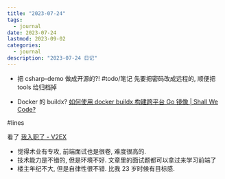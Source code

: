 ```yaml
---
title: "2023-07-24"
tags:
  - journal
date: 2023-07-24
lastmod: 2023-09-02
categories:
  - journal
description: "2023-07-24 日记"
---
```


- 把 csharp-demo 做成开源的?! #todo/笔记 先要把密码改成远程的, 顺便把 tools 给归档掉

- Docker 的 buildx? [如何使用 docker buildx 构建跨平台 Go 镜像 | Shall We Code?](https://waynerv.com/posts/building-multi-architecture-images-with-docker-buildx/)

#lines

看了 [我入职了 - V2EX](https://v2ex.com/t/959084#reply22)

- 觉得术业有专攻, 前端面试也是很卷, 难度很高的.
- 技术能力是不错的, 但是环境不好. 文章里的面试题都可以拿过来学习前端了
- 楼主年纪不大, 但是自律性很不错. 比我 23 岁时候有目标感.
